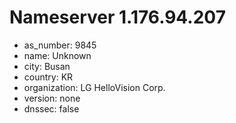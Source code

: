 # Nameserver 1.176.94.207

* as_number: 9845
* name: Unknown
* city: Busan
* country: KR
* organization: LG HelloVision Corp.
* version: none
* dnssec: false
